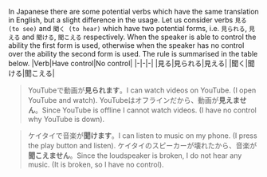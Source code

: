 In Japanese there are some potential verbs which have the same translation in English, but a slight difference in the usage. Let us consider verbs `見る (to see)` and `聞く (to hear)` which have two potential forms, i.e. `見られる`, `見える` and `聞ける`, `聞こえる` respectively. When the speaker is able to control the ability the first form is used, otherwise when the speaker has no control over the ability the second form is used. The rule is summarised in the table below.
|Verb|Have control|No control|
|-|-|-|
|見る|見られる|見える|
|聞く|聞ける|聞こえる|

>YouTubeで動画が**見られます**。I can watch videos on YouTube. (I open YouTube and watch).
>YouTubeはオフラインだから、動画が**見えません**。Since YouTube is offline I cannot watch videos. (I have no control why YouTube is down).

>ケイタイで音楽が**聞けます**。I can listen to music on my phone. (I press the play button and listen).
>ケイタイのスピーカーが壊れたから、音楽が**聞こえません**。Since the loudspeaker is broken, I do not hear any music. (It is broken, so I have no control).